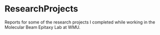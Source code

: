 # ResearchProjects
Reports for some of the research projects I completed while working in the Molecular Beam Epitaxy Lab at WMU.
